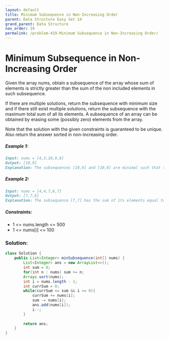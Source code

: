 ```yaml
---
layout: default
title: Minimum Subsequence in Non-Increasing Order
parent: Data Structure Easy Set 14
grand_parent: Data Structure
nav_order: 19
permalink: /problem-419-Minimum Subsequence in Non-Increasing Order/
---
```

# Minimum Subsequence in Non-Increasing Order
Given the array nums, obtain a subsequence of the array whose sum of elements is strictly greater than the sum of the non included elements in such subsequence.

If there are multiple solutions, return the subsequence with minimum size and if there still exist multiple solutions, return the subsequence with the maximum total sum of all its elements. A subsequence of an array can be obtained by erasing some (possibly zero) elements from the array.

Note that the solution with the given constraints is guaranteed to be unique. Also return the answer sorted in non-increasing order.

##### Example 1:
```markdown
Input: nums = [4,3,10,9,8]
Output: [10,9]
Explanation: The subsequences [10,9] and [10,8] are minimal such that the sum of their elements is strictly greater than the sum of elements not included. However, the subsequence [10,9] has the maximum total sum of its elements.
```
##### Example 2:
```markdown
Input: nums = [4,4,7,6,7]
Output: [7,7,6]
Explanation: The subsequence [7,7] has the sum of its elements equal to 14 which is not strictly greater than the sum of elements not included (14 = 4 + 4 + 6). Therefore, the subsequence [7,6,7] is the minimal satisfying the conditions. Note the subsequence has to be returned in non-decreasing order.
```
##### Constraints:
* 1 <= nums.length <= 500
* 1 <= nums[i] <= 100

### Solution:
```java
class Solution {
    public List<Integer> minSubsequence(int[] nums) {
        List<Integer> ans = new ArrayList<>();
        int sum = 0;
        for(int n : nums) sum += n;
        Arrays.sort(nums);
        int i = nums.length - 1;
        int currSum = 0;
        while(currSum <= sum && i >= 0){
            currSum += nums[i];
            sum -= nums[i];
            ans.add(nums[i]);
            i--;
        }
        
        return ans;
    }
}
```